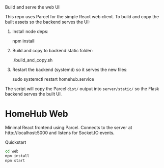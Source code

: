 Build and serve the web UI

This repo uses Parcel for the simple React web client. To build and copy the built assets so the backend serves the UI:

1. Install node deps:

   npm install

2. Build and copy to backend static folder:

   ./build_and_copy.sh

3. Restart the backend (systemd) so it serves the new files:

   sudo systemctl restart homehub.service

The script will copy the Parcel `dist/` output into `server/static/` so the Flask backend serves the built UI.
# HomeHub Web

Minimal React frontend using Parcel. Connects to the server at http://localhost:5000 and listens for Socket.IO events.

Quickstart

```bash
cd web
npm install
npm start
```
